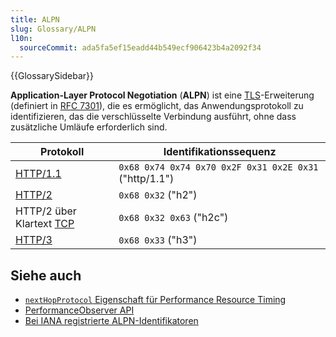 ```yaml
---
title: ALPN
slug: Glossary/ALPN
l10n:
  sourceCommit: ada5fa5ef15eadd44b549ecf906423b4a2092f34
---
```


{{GlossarySidebar}}

**Application-Layer Protocol Negotiation** (**ALPN**) ist eine [TLS](/de/docs/Glossary/TLS)-Erweiterung (definiert in [RFC 7301](https://www.rfc-editor.org/rfc/rfc7301)), die es ermöglicht, das Anwendungsprotokoll zu identifizieren, das die verschlüsselte Verbindung ausführt, ohne dass zusätzliche Umläufe erforderlich sind.

| Protokoll                                         | Identifikationssequenz                                 |
| ------------------------------------------------- | ------------------------------------------------------ |
| [HTTP/1.1](/de/docs/Glossary/HTTP)                | `0x68 0x74 0x74 0x70 0x2F 0x31 0x2E 0x31` ("http/1.1") |
| [HTTP/2](/de/docs/Glossary/HTTP_2)                | `0x68 0x32` ("h2")                                     |
| HTTP/2 über Klartext [TCP](/de/docs/Glossary/TCP) | `0x68 0x32 0x63` ("h2c")                               |
| [HTTP/3](/de/docs/Glossary/HTTP_3)                | `0x68 0x33` ("h3")                                     |

## Siehe auch

- [`nextHopProtocol` Eigenschaft für Performance Resource Timing](/de/docs/Web/API/PerformanceResourceTiming/nextHopProtocol)
- [PerformanceObserver API](/de/docs/Web/API/PerformanceObserver)
- [Bei IANA registrierte ALPN-Identifikatoren](https://www.iana.org/assignments/tls-extensiontype-values/tls-extensiontype-values.xhtml#alpn-protocol-ids)

